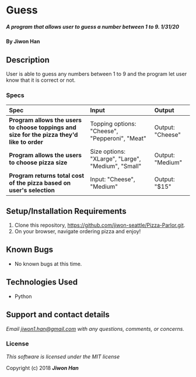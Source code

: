 # Guess

##### A program that allows user to guess a number between 1 to 9. 1/31/20

#### By **Jiwon Han**

## Description

User is able to guess any numbers between 1 to 9 and the program let user know that it is correct or not.


### Specs
| Spec | Input | Output |
| :-------------     | :------------- | :------------- |
| **Program allows the users to choose toppings and size for the pizza they'd like to order** | Topping options: "Cheese", "Pepperoni", "Meat" | Output: "Cheese" |
| **Program allows the users to choose pizza size**| Size options: "XLarge", "Large", "Medium", "Small" | Output: "Medium" |
| **Program returns total cost of the pizza based on user's selection**| Input: "Cheese", "Medium" | Output: "$15" |

## Setup/Installation Requirements

1. Clone this repository, https://github.com/jiwon-seattle/Pizza-Parlor.git.
2. On your browser, navigate ordering pizza and enjoy!

## Known Bugs
* No known bugs at this time.

## Technologies Used
* Python

## Support and contact details

_Email jiwon1.han@gmail.com with any questions, comments, or concerns._

### License

*This software is licensed under the MIT license*

Copyright (c) 2018 **_Jiwon Han_**

